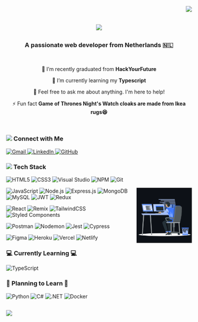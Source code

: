 <img align="right" src="https://visitor-badge.laobi.icu/badge?page_id=burhan1997.burhan1997" />

<h1 align="center">
<img src="https://readme-typing-svg.herokuapp.com/?font=Righteous&size=35&center=true&vCenter=true&width=500&height=70&duration=4000&lines=Hi+There!+👋;+I'm+Burhan+Elaldi!;" />
</h1>

<h3 align="center">A passionate web developer from Netherlands 🇳🇱</h3>

<br/>

<div align="center">
 
🔭 I’m recently graduated from **HackYourFuture**

🌱 I’m currently learning my **Typescript**

💬 Feel free to ask me about anything. I'm here to help!

⚡ Fun fact **Game of Thrones Night's Watch cloaks are made from Ikea rugs😆**

</div>

<br/>


### <img src="https://media.giphy.com/media/iY8CRBdQXODJSCERIr/giphy.gif" width="20px"> Connect with Me

<a href="mailto:burhanelaldi97@gmail.com" target="_blank">
  <img src="https://img.shields.io/badge/Gmail-%23333.svg?style=for-the-badge&logo=gmail&logoColor=red" alt="Gmail" />
</a>
<a href="https://www.linkedin.com/in/burhanelaldi/" target="_blank">
  <img src="https://img.shields.io/badge/LinkedIn-%230077B5.svg?style=for-the-badge&logo=linkedin&logoColor=white" alt="LinkedIn" />
</a>
<a href="https://github.com/burhan1997" target="_blank">
  <img src="https://img.shields.io/badge/GitHub-%23000000.svg?style=for-the-badge&logo=github&logoColor=white" alt="GitHub" />
</a>



### <img src = "https://media2.giphy.com/media/QssGEmpkyEOhBCb7e1/giphy.gif?cid=ecf05e47a0n3gi1bfqntqmob8g9aid1oyj2wr3ds3mg700bl&rid=giphy.gif" width = 20px> Tech Stack  
<!-- Badges from https://github.com/Ileriayo/markdown-badges -->
![HTML5](https://img.shields.io/badge/html5-%23E34F26.svg?style=for-the-badge&logo=html5&logoColor=white)
![CSS3](https://img.shields.io/badge/css3-%231572B6.svg?style=for-the-badge&logo=css3&logoColor=white)
![Visual Studio](https://img.shields.io/badge/Visual%20Studio-%235C2D91.svg?style=for-the-badge&logo=visual-studio&logoColor=white)
![NPM](https://img.shields.io/badge/npm-%23CB3837.svg?style=for-the-badge&logo=npm&logoColor=white)
![Git](https://img.shields.io/badge/git-%23F05033.svg?style=for-the-badge&logo=git&logoColor=white)

<p><img align="right" src="https://raw.githubusercontent.com/SubhadeepZilong/SubhadeepZilong/main/icons/animation_500_kxa883sd.gif" alt="SubhadeepZilong" width="150" height="150" /></p>

![JavaScript](https://img.shields.io/badge/javascript-%23323330.svg?style=for-the-badge&logo=javascript&logoColor=%23F7DF1E)
![Node.js](https://img.shields.io/badge/node.js-%2343853D.svg?style=for-the-badge&logo=node.js&logoColor=white)
![Express.js](https://img.shields.io/badge/express.js-%23404d59.svg?style=for-the-badge&logo=express&logoColor=%2361DAFB)
![MongoDB](https://img.shields.io/badge/mongodb-%2347A248.svg?style=for-the-badge&logo=mongodb&logoColor=white)
![MySQL](https://img.shields.io/badge/mysql-%234479A1.svg?style=for-the-badge&logo=mysql&logoColor=white)
![JWT](https://img.shields.io/badge/JWT-black?style=for-the-badge&logo=JSON%20web%20tokens)
![Redux](https://img.shields.io/badge/redux-%23593D88.svg?style=for-the-badge&logo=redux&logoColor=white)

![React](https://img.shields.io/badge/react-%2320232a.svg?style=for-the-badge&logo=react&logoColor=%2361DAFB)
![Remix](https://img.shields.io/badge/remix-%23000000.svg?style=for-the-badge&logo=remix&logoColor=white)
![TailwindCSS](https://img.shields.io/badge/tailwindcss-%2338B2AC.svg?style=for-the-badge&logo=tailwind-css&logoColor=white)
![Styled Components](https://img.shields.io/badge/styled--components-DB7093?style=for-the-badge&logo=styled-components&logoColor=white)

![Postman](https://img.shields.io/badge/postman-%23FF6C37.svg?style=for-the-badge&logo=postman&logoColor=white)
![Nodemon](https://img.shields.io/badge/nodemon-%2376D04B.svg?style=for-the-badge&logo=nodemon&logoColor=white)
![Jest](https://img.shields.io/badge/-jest-%23C21325?style=for-the-badge&logo=jest&logoColor=white)
![Cypress](https://img.shields.io/badge/cypress-%2317202C.svg?style=for-the-badge&logo=cypress&logoColor=white)

![Figma](https://img.shields.io/badge/figma-%23F24E1E.svg?style=for-the-badge&logo=figma&logoColor=white)
![Heroku](https://img.shields.io/badge/heroku-%23430098.svg?style=for-the-badge&logo=heroku&logoColor=white)
![Vercel](https://img.shields.io/badge/vercel-%23000000.svg?style=for-the-badge&logo=vercel&logoColor=white)
![Netlify](https://img.shields.io/badge/netlify-%2300C7B7.svg?style=for-the-badge&logo=netlify&logoColor=white)



### 💻 Currently Learning 💻
![TypeScript](https://img.shields.io/badge/typescript-%23007ACC.svg?style=for-the-badge&logo=typescript&logoColor=white)



### 🚀 Planning to Learn 🚀
![Python](https://img.shields.io/badge/python-%2314354C.svg?style=for-the-badge&logo=python&logoColor=white)
![C#](https://img.shields.io/badge/c%23-%23239120.svg?style=for-the-badge&logo=c-sharp&logoColor=white)
![.NET](https://img.shields.io/badge/.NET-512BD4?style=for-the-badge&logo=dotnet&logoColor=white)
![Docker](https://img.shields.io/badge/docker-%230db7ed.svg?style=for-the-badge&logo=docker&logoColor=white)

##




<img src="https://user-images.githubusercontent.com/73097560/115834477-dbab4500-a447-11eb-908a-139a6edaec5c.gif"></a>
